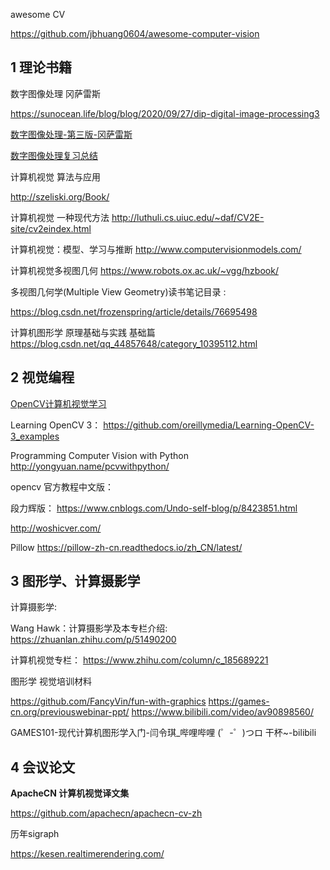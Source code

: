 

awesome  CV

https://github.com/jbhuang0604/awesome-computer-vision

## 1  理论书籍 

数字图像处理 冈萨雷斯

https://sunocean.life/blog/blog/2020/09/27/dip-digital-image-processing3

[数字图像处理-第三版-冈萨雷斯](https://blog.csdn.net/yibu_refresh/category_7439534.html)

[数字图像处理复习总结](https://blog.csdn.net/sunshine_lyn/article/details/85400015)


计算机视觉 算法与应用

http://szeliski.org/Book/

计算机视觉  一种现代方法
http://luthuli.cs.uiuc.edu/~daf/CV2E-site/cv2eindex.html


计算机视觉：模型、学习与推断
http://www.computervisionmodels.com/

计算机视觉多视图几何
https://www.robots.ox.ac.uk/~vgg/hzbook/

多视图几何学(Multiple View Geometry)读书笔记目录 : 

https://blog.csdn.net/frozenspring/article/details/76695498

计算机图形学 原理基础与实践  基础篇
https://blog.csdn.net/qq_44857648/category_10395112.html

## 2  视觉编程 

[OpenCV计算机视觉学习](https://github.com/LeBron-Jian/ComputerVisionPractice)

Learning OpenCV 3：
https://github.com/oreillymedia/Learning-OpenCV-3_examples

Programming Computer Vision with Python
http://yongyuan.name/pcvwithpython/

opencv 官方教程中文版：

段力辉版：   https://www.cnblogs.com/Undo-self-blog/p/8423851.html

http://woshicver.com/
 
Pillow
https://pillow-zh-cn.readthedocs.io/zh_CN/latest/

## 3   图形学、计算摄影学

计算摄影学:

Wang Hawk：计算摄影学及本专栏介绍:  https://zhuanlan.zhihu.com/p/51490200

计算机视觉专栏： https://www.zhihu.com/column/c_185689221

图形学  视觉培训材料

https://github.com/FancyVin/fun-with-graphics
https://games-cn.org/previouswebinar-ppt/
https://www.bilibili.com/video/av90898560/

GAMES101-现代计算机图形学入门-闫令琪_哔哩哔哩 (゜-゜)つロ 干杯~-bilibili


## 4  会议论文 

**ApacheCN 计算机视觉译文集**

https://github.com/apachecn/apachecn-cv-zh

历年sigraph

https://kesen.realtimerendering.com/ 
